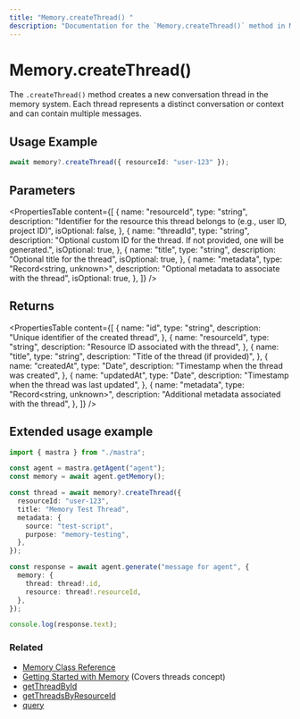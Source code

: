 ```yaml
---
title: "Memory.createThread() "
description: "Documentation for the `Memory.createThread()` method in Mastra, which creates a new conversation thread in the memory system."
---
```


# Memory.createThread()

The `.createThread()` method creates a new conversation thread in the memory system. Each thread represents a distinct conversation or context and can contain multiple messages.

## Usage Example

```typescript copy
await memory?.createThread({ resourceId: "user-123" });
```

## Parameters

<PropertiesTable
content={[
{
name: "resourceId",
type: "string",
description:
"Identifier for the resource this thread belongs to (e.g., user ID, project ID)",
isOptional: false,
},
{
name: "threadId",
type: "string",
description:
"Optional custom ID for the thread. If not provided, one will be generated.",
isOptional: true,
},
{
name: "title",
type: "string",
description: "Optional title for the thread",
isOptional: true,
},
{
name: "metadata",
type: "Record<string, unknown>",
description: "Optional metadata to associate with the thread",
isOptional: true,
},
]}
/>

## Returns

<PropertiesTable
content={[
{
name: "id",
type: "string",
description: "Unique identifier of the created thread",
},
{
name: "resourceId",
type: "string",
description: "Resource ID associated with the thread",
},
{
name: "title",
type: "string",
description: "Title of the thread (if provided)",
},
{
name: "createdAt",
type: "Date",
description: "Timestamp when the thread was created",
},
{
name: "updatedAt",
type: "Date",
description: "Timestamp when the thread was last updated",
},
{
name: "metadata",
type: "Record<string, unknown>",
description: "Additional metadata associated with the thread",
},
]}
/>

## Extended usage example

```typescript filename="src/test-memory.ts" showLineNumbers copy
import { mastra } from "./mastra";

const agent = mastra.getAgent("agent");
const memory = await agent.getMemory();

const thread = await memory?.createThread({
  resourceId: "user-123",
  title: "Memory Test Thread",
  metadata: {
    source: "test-script",
    purpose: "memory-testing",
  },
});

const response = await agent.generate("message for agent", {
  memory: {
    thread: thread!.id,
    resource: thread!.resourceId,
  },
});

console.log(response.text);
```

### Related

- [Memory Class Reference](/docs/reference/memory)
- [Getting Started with Memory](/docs/memory/overview) (Covers threads concept)
- [getThreadById](/docs/reference/memory/getThreadById)
- [getThreadsByResourceId](/docs/reference/memory/getThreadsByResourceId)
- [query](/docs/reference/memory/query)
